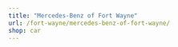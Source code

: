 ```yaml
---
title: "Mercedes-Benz of Fort Wayne"
url: /fort-wayne/mercedes-benz-of-fort-wayne/
shop: car
---
```

